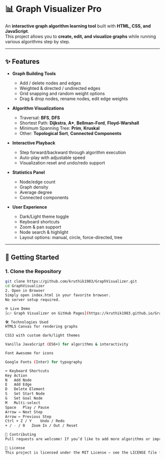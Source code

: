 # 📊 Graph Visualizer Pro

An **interactive graph algorithm learning tool** built with **HTML, CSS, and JavaScript**.  
This project allows you to **create, edit, and visualize graphs** while running various algorithms step by step.

---

## ✨ Features

- **Graph Building Tools**
  - Add / delete nodes and edges
  - Weighted & directed / undirected edges
  - Grid snapping and random weight options
  - Drag & drop nodes, rename nodes, edit edge weights

- **Algorithm Visualizations**
  - Traversal: **BFS**, **DFS**
  - Shortest Path: **Dijkstra**, **A\***, **Bellman-Ford**, **Floyd-Warshall**
  - Minimum Spanning Tree: **Prim**, **Kruskal**
  - Other: **Topological Sort**, **Connected Components**

- **Interactive Playback**
  - Step forward/backward through algorithm execution
  - Auto-play with adjustable speed
  - Visualization reset and undo/redo support

- **Statistics Panel**
  - Node/edge count
  - Graph density
  - Average degree
  - Connected components

- **User Experience**
  - Dark/Light theme toggle
  - Keyboard shortcuts
  - Zoom & pan support
  - Node search & highlight
  - Layout options: manual, circle, force-directed, tree

---

## 🚀 Getting Started

### 1. Clone the Repository
```bash
git clone https://github.com/kruthik1983/GraphVisualizer.git
cd GraphVisualizer
2. Open in Browser
Simply open index.html in your favorite browser.
No server setup required.

🌐 Live Demo
[👉 Graph Visualizer on GitHub Pages](https://kruthik1983.github.io/GraphVisualizer/)

🛠️ Technologies Used
HTML5 Canvas for rendering graphs

CSS3 with custom dark/light themes

Vanilla JavaScript (ES6+) for algorithms & interactivity

Font Awesome for icons

Google Fonts (Inter) for typography

⌨️ Keyboard Shortcuts
Key	Action
N	Add Node
E	Add Edge
D	Delete Element
S	Set Start Node
G	Set Goal Node
M	Multi-select
Space	Play / Pause
Arrow →	Next Step
Arrow ←	Previous Step
Ctrl + Z / Y	Undo / Redo
+ / - / 0	Zoom In / Out / Reset

🤝 Contributing
Pull requests are welcome! If you’d like to add more algorithms or improve UI/UX, feel free to fork the repo and submit a PR.

📜 License
This project is licensed under the MIT License – see the LICENSE file for details.
